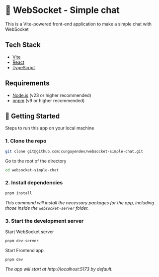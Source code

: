 # 🚀 WebSocket - Simple chat

This is a Vite-powered front-end application to make a simple chat with WebSocket

## Tech Stack

- [Vite](https://vitejs.dev/)
- [React](https://reactjs.org/)
- [TypeScript](https://www.typescriptlang.org/)

## Requirements

- [Node.js](https://nodejs.org/en) (v23 or higher recommended)
- [pnpm](https://pnpm.io/) (v9 or higher recommended)

## 🔧 Getting Started

Steps to run this app on your local machine

### 1. Clone the repo

```bash
git clone git@github.com:cunguyendev/websocket-simple-chat.git
```

Go to the root of the directory

```bash
cd websocket-simple-chat
```

### 2. Install dependencies

```bash
pnpm install
```

_This command will install the necessary packages for the app, including those inside the `websocket-server` folder._

### 3. Start the development server

Start WebSocket server

```bash
pnpm dev-server
```

Start Frontend app

```bash
pnpm dev
```

_The app will start at http://localhost:5173 by default._
